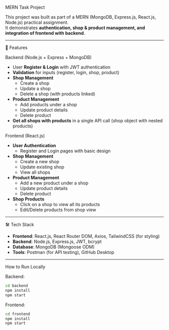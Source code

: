 MERN Task Project

This project was built as part of a MERN (MongoDB, Express.js, React.js, Node.js) practical assignment.  
It demonstrates **authentication, shop & product management, and integration of frontend with backend**.  

---

🚀 Features

 Backend (Node.js + Express + MongoDB)
- User **Register & Login** with JWT authentication
- **Validation** for inputs (register, login, shop, product)
- **Shop Management**
  - Create a shop
  - Update a shop
  - Delete a shop (with products linked)
- **Product Management**
  - Add products under a shop
  - Update product details
  - Delete product
- **Get all shops with products** in a single API call (shop object with nested products)

Frontend (React.js)
- **User Authentication**
  - Register and Login pages with basic design
- **Shop Management**
  - Create a new shop
  - Update existing shop
  - View all shops
- **Product Management**
  - Add a new product under a shop
  - Update product details
  - Delete product
- **Shop Products**
  - Click on a shop to view all its products
  - Edit/Delete products from shop view

---

🛠️ Tech Stack
- **Frontend**: React.js, React Router DOM, Axios, TailwindCSS (for styling)
- **Backend**: Node.js, Express.js, JWT, bcrypt
- **Database**: MongoDB (Mongoose ODM)
- **Tools**: Postman (for API testing), GitHub Desktop

---
 How to Run Locally

Backend:
```bash
cd backend
npm install
npm start
```
Frontend:
```bash
cd frontend
npm install
npm start
